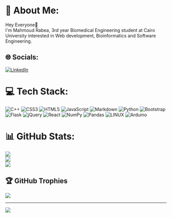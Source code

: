 # 💫 About Me:
Hey Everyone🤝  <br>I'm Mahmoud Rabea, 3rd year Biomedical Engineering student at Cairo University interested in Web development, Bioinformatics and Software Engineering.<br> 


## 🌐 Socials:
[![LinkedIn](https://img.shields.io/badge/LinkedIn-%230077B5.svg?logo=linkedin&logoColor=white)](//www.linkedin.com/in/mahmoud-rabea-965694205/) 

# 💻 Tech Stack:
![C++](https://img.shields.io/badge/c++-%2300599C.svg?style=plastic&logo=c%2B%2B&logoColor=white) ![CSS3](https://img.shields.io/badge/css3-%231572B6.svg?style=plastic&logo=css3&logoColor=white) ![HTML5](https://img.shields.io/badge/html5-%23E34F26.svg?style=plastic&logo=html5&logoColor=white) ![JavaScript](https://img.shields.io/badge/javascript-%23323330.svg?style=plastic&logo=javascript&logoColor=%23F7DF1E) ![Markdown](https://img.shields.io/badge/markdown-%23000000.svg?style=plastic&logo=markdown&logoColor=white) ![Python](https://img.shields.io/badge/python-3670A0?style=plastic&logo=python&logoColor=ffdd54) ![Bootstrap](https://img.shields.io/badge/bootstrap-%23563D7C.svg?style=plastic&logo=bootstrap&logoColor=white) ![Flask](https://img.shields.io/badge/flask-%23000.svg?style=plastic&logo=flask&logoColor=white) ![jQuery](https://img.shields.io/badge/jquery-%230769AD.svg?style=plastic&logo=jquery&logoColor=white) ![React](https://img.shields.io/badge/react-%2320232a.svg?style=plastic&logo=react&logoColor=%2361DAFB) ![NumPy](https://img.shields.io/badge/numpy-%23013243.svg?style=plastic&logo=numpy&logoColor=white) ![Pandas](https://img.shields.io/badge/pandas-%23150458.svg?style=plastic&logo=pandas&logoColor=white) ![LINUX](https://img.shields.io/badge/Linux-FCC624?style=plastic&logo=linux&logoColor=black) ![Arduino](https://img.shields.io/badge/-Arduino-00979D?style=plastic&logo=Arduino&logoColor=white)
# 📊 GitHub Stats:
![](https://github-readme-stats.vercel.app/api?username=MahmoudRabea13&theme=swift&hide_border=false&include_all_commits=false&count_private=false)<br/>
![](https://github-readme-streak-stats.herokuapp.com/?user=MahmoudRabea13&theme=swift&hide_border=false)<br/>
![](https://github-readme-stats.vercel.app/api/top-langs/?username=MahmoudRabea13&theme=swift&hide_border=false&include_all_commits=false&count_private=false&layout=compact)

## 🏆 GitHub Trophies
![](https://github-profile-trophy.vercel.app/?username=MahmoudRabea13&theme=onedark&no-frame=true&no-bg=false&margin-w=4)

---
[![](https://visitcount.itsvg.in/api?id=MahmoudRabea13&icon=2&color=12)](https://visitcount.itsvg.in)

<!-- Proudly created with GPRM ( https://gprm.itsvg.in ) -->

